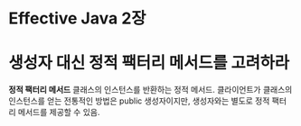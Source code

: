 # Effective Java 2장
# 생성자 대신 정적 팩터리 메서드를 고려하라

**정적 팩터리 메서드**
클래스의 인스턴스를 반환하는 정적 메서드.
클라이언트가 클래스의 인스턴스를 얻는 전통적인 방법은 public 생성자이지만, 생성자와는 별도로 정적 팩터리 메서드를 제공할 수 있음.

